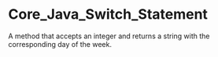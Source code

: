 # Core_Java_Switch_Statement
A method that accepts an integer and returns a string with the corresponding day of the week.
